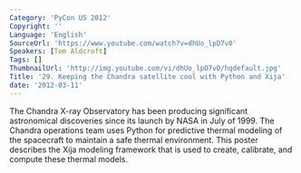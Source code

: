 ```yaml
---
Category: 'PyCon US 2012'
Copyright: ''
Language: 'English'
SourceUrl: 'https://www.youtube.com/watch?v=dhUo_lpD7v0'
Speakers: [Tom Aldcroft]
Tags: []
ThumbnailUrl: 'http://img.youtube.com/vi/dhUo_lpD7v0/hqdefault.jpg'
Title: '29. Keeping the Chandra satellite cool with Python and Xija'
date: '2012-03-11'
---
```

The Chandra X-ray Observatory has been producing significant astronomical
discoveries since its launch by NASA in July of 1999. The Chandra operations
team uses Python for predictive thermal modeling of the spacecraft to maintain
a safe thermal environment. This poster describes the Xija modeling framework
that is used to create, calibrate, and compute these thermal models.

